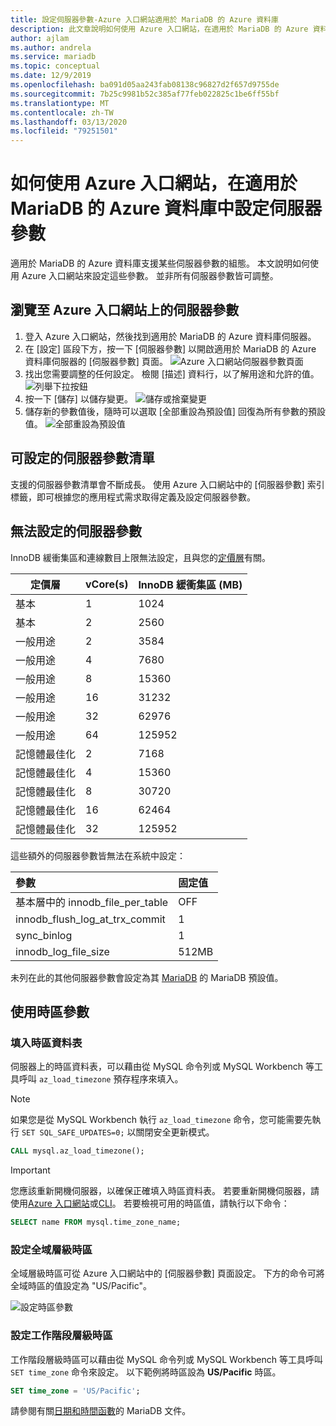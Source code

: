 ```yaml
---
title: 設定伺服器參數-Azure 入口網站適用於 MariaDB 的 Azure 資料庫
description: 此文章說明如何使用 Azure 入口網站，在適用於 MariaDB 的 Azure 資料庫中設定 MariaDB 伺服器參數。
author: ajlam
ms.author: andrela
ms.service: mariadb
ms.topic: conceptual
ms.date: 12/9/2019
ms.openlocfilehash: ba091d05aa243fab08138c96827d2f657d9755de
ms.sourcegitcommit: 7b25c9981b52c385af77feb022825c1be6ff55bf
ms.translationtype: MT
ms.contentlocale: zh-TW
ms.lasthandoff: 03/13/2020
ms.locfileid: "79251501"
---
```

# <a name="how-to-configure-server-parameters-in-azure-database-for-mariadb-by-using-the-azure-portal"></a>如何使用 Azure 入口網站，在適用於 MariaDB 的 Azure 資料庫中設定伺服器參數

適用於 MariaDB 的 Azure 資料庫支援某些伺服器參數的組態。 本文說明如何使用 Azure 入口網站來設定這些參數。 並非所有伺服器參數皆可調整。

## <a name="navigate-to-server-parameters-on-azure-portal"></a>瀏覽至 Azure 入口網站上的伺服器參數

1. 登入 Azure 入口網站，然後找到適用於 MariaDB 的 Azure 資料庫伺服器。
2. 在 [設定] 區段下方，按一下 [伺服器參數] 以開啟適用於 MariaDB 的 Azure 資料庫伺服器的 [伺服器參數] 頁面。
![Azure 入口網站伺服器參數頁面](./media/howto-server-parameters/azure-portal-server-parameters.png)
3. 找出您需要調整的任何設定。 檢閱 [描述] 資料行，以了解用途和允許的值。
![列舉下拉按鈕](./media/howto-server-parameters/3-toggle_parameter.png)
4. 按一下 [儲存] 以儲存變更。
![儲存或捨棄變更](./media/howto-server-parameters/4-save_parameters.png)
5. 儲存新的參數值後，隨時可以選取 [全部重設為預設值] 回復為所有參數的預設值。
![全部重設為預設值](./media/howto-server-parameters/5-reset_parameters.png)

## <a name="list-of-configurable-server-parameters"></a>可設定的伺服器參數清單

支援的伺服器參數清單會不斷成長。 使用 Azure 入口網站中的 [伺服器參數] 索引標籤，即可根據您的應用程式需求取得定義及設定伺服器參數。

## <a name="non-configurable-server-parameters"></a>無法設定的伺服器參數

InnoDB 緩衝集區和連線數目上限無法設定，且與您的[定價層](concepts-pricing-tiers.md)有關。

|定價層| **vCore(s)**|**InnoDB 緩衝集區 (MB)**|
|---|---|---|
|基本| 1| 1024|
|基本| 2| 2560|
|一般用途| 2| 3584|
|一般用途| 4| 7680|
|一般用途| 8| 15360|
|一般用途| 16| 31232|
|一般用途| 32| 62976|
|一般用途| 64| 125952|
|記憶體最佳化| 2| 7168|
|記憶體最佳化| 4| 15360|
|記憶體最佳化| 8| 30720|
|記憶體最佳化| 16| 62464|
|記憶體最佳化| 32| 125952|

這些額外的伺服器參數皆無法在系統中設定：

|**參數**|**固定值**|
| :------------------------ | :-------- |
|基本層中的 innodb_file_per_table|OFF|
|innodb_flush_log_at_trx_commit|1|
|sync_binlog|1|
|innodb_log_file_size|512MB|

未列在此的其他伺服器參數會設定為其 [MariaDB](https://mariadb.com/kb/en/library/xtradbinnodb-server-system-variables/) 的 MariaDB 預設值。

## <a name="working-with-the-time-zone-parameter"></a>使用時區參數

### <a name="populating-the-time-zone-tables"></a>填入時區資料表

伺服器上的時區資料表，可以藉由從 MySQL 命令列或 MySQL Workbench 等工具呼叫 `az_load_timezone` 預存程序來填入。

> [!NOTE]
> 如果您是從 MySQL Workbench 執行 `az_load_timezone` 命令，您可能需要先執行 `SET SQL_SAFE_UPDATES=0;` 以關閉安全更新模式。

```sql
CALL mysql.az_load_timezone();
```

> [!IMPORTANT]
> 您應該重新開機伺服器，以確保正確填入時區資料表。 若要重新開機伺服器，請使用[Azure 入口網站](howto-restart-server-portal.md)或[CLI](howto-restart-server-cli.md)。
若要檢視可用的時區值，請執行以下命令：

```sql
SELECT name FROM mysql.time_zone_name;
```

### <a name="setting-the-global-level-time-zone"></a>設定全域層級時區

全域層級時區可從 Azure 入口網站中的 [伺服器參數] 頁面設定。 下方的命令可將全域時區的值設定為 "US/Pacific"。

![設定時區參數](./media/howto-server-parameters/timezone.png)

### <a name="setting-the-session-level-time-zone"></a>設定工作階段層級時區

工作階段層級時區可以藉由從 MySQL 命令列或 MySQL Workbench 等工具呼叫 `SET time_zone` 命令來設定。 以下範例將時區設為 **US/Pacific** 時區。

```sql
SET time_zone = 'US/Pacific';
```

請參閱有關[日期和時間函數](https://mariadb.com/kb/en/library/convert_tz/)的 MariaDB 文件。

<!--
## Next steps

- [Connection libraries for Azure Database for MariaDB](concepts-connection-libraries.md).
-->
